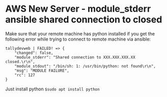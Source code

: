 # AWS New Server - module_stderr ansible shared connection to closed
Make sure that your remote machine has python installed if you get the following error while trying to connect to remote machine via ansible:
```
tallydevweb | FAILED! => {
    "changed": false, 
    "module_stderr": "Shared connection to XXX.XXX.XXX.XX closed.\r\n", 
    "module_stdout": "/bin/sh: 1: /usr/bin/python: not found\r\n", 
    "msg": "MODULE FAILURE", 
    "rc": 127
}
```
Just install python `$sudo apt install python`